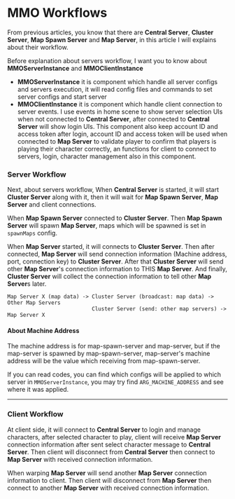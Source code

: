 # MMO Workflows

From previous articles, you know that there are **Central Server**, **Cluster Server**, **Map Spawn Server** and **Map Server**, in this article I will explains about their workflow.

Before explanation about servers workflow, I want you to know about **MMOServerInstance** and **MMOClientInstance**

* **MMOServerInstance** it is component which handle all server configs and servers execution, it will read config files and commands to set server configs and start server
* **MMOClientInstance** it is component which handle client connection to server events. I use events in home scene to show server selection UIs when not connected to **Central Server**, after connected to **Central Server** will show login UIs. This component also keep account ID and access token after login, account ID and access token will be used when connected to **Map Server** to validate player to confirm that players is playing their character correctly, an functions for client to connect to servers, login, character management also in this component.

### Server Workflow

Next, about servers workflow, When **Central Server** is started, it will start **Cluster Server** along with it, then it will wait for **Map Spawn Server**, **Map Server** and client connections.

When **Map Spawn Server** connected to **Cluster Server**. Then **Map Spawn Server** will spawn **Map Server**, maps which will be spawned is set in `spawnMaps` config.

When **Map Server** started, it will connects to **Cluster Server**. Then after connected, **Map Server** will send connection information (Machine address, port, connection key) to **Cluster Server**. After that **Cluster Server** will send other **Map Server**'s connection information to THIS **Map Server**. And finally, **Cluster Server** will collect the connection information to tell other **Map Server**s later.

```
Map Server X (map data) -> Cluster Server (broadcast: map data) -> Other Map Servers
                           Cluster Server (send: other map servers) -> Map Server X
```

#### About Machine Address

The machine address is for map-spawn-server and map-server, but if the map-server is spawned by map-spawn-server, map-server's machine address will be the value which receiving from map-spawn-server.

If you can read codes, you can find which configs will be applied to which server in `MMOServerInstance`, you may try find `ARG_MACHINE_ADDRESS` and see where it was applied.

* * *

### Client Workflow

At client side, it will connect to **Central Server** to login and manage characters, after selected character to play, client will receive **Map Server** connection information after sent select character message to **Central Server**. Then client will disconnect from **Central Server** then connect to **Map Server** with received connection information.

When warping **Map Server** will send another **Map Server** connection information to client. Then client will disconnect from **Map Server** then connect to another **Map Server** with received connection information.  
 